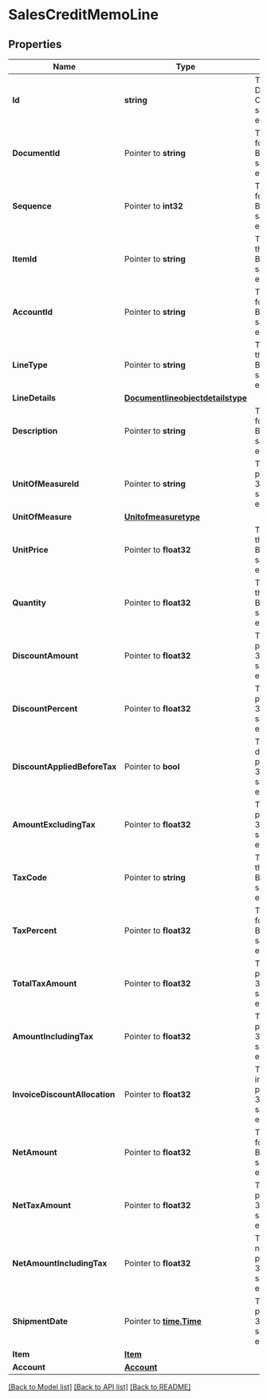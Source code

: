 # SalesCreditMemoLine

## Properties

Name | Type | Description | Notes
------------ | ------------- | ------------- | -------------
**Id** | **string** | The id property for the Dynamics 365 Business Central salesCreditMemoLine entity | [optional] 
**DocumentId** | Pointer to **string** | The documentId property for the Dynamics 365 Business Central salesCreditMemoLine entity | [optional] 
**Sequence** | Pointer to **int32** | The sequence property for the Dynamics 365 Business Central salesCreditMemoLine entity | [optional] 
**ItemId** | Pointer to **string** | The itemId property for the Dynamics 365 Business Central salesCreditMemoLine entity | [optional] 
**AccountId** | Pointer to **string** | The accountId property for the Dynamics 365 Business Central salesCreditMemoLine entity | [optional] 
**LineType** | Pointer to **string** | The lineType property for the Dynamics 365 Business Central salesCreditMemoLine entity | [optional] 
**LineDetails** | [**Documentlineobjectdetailstype**](documentlineobjectdetailstype.md) |  | [optional] 
**Description** | Pointer to **string** | The description property for the Dynamics 365 Business Central salesCreditMemoLine entity | [optional] 
**UnitOfMeasureId** | Pointer to **string** | The unitOfMeasureId property for the Dynamics 365 Business Central salesCreditMemoLine entity | [optional] 
**UnitOfMeasure** | [**Unitofmeasuretype**](unitofmeasuretype.md) |  | [optional] 
**UnitPrice** | Pointer to **float32** | The unitPrice property for the Dynamics 365 Business Central salesCreditMemoLine entity | [optional] 
**Quantity** | Pointer to **float32** | The quantity property for the Dynamics 365 Business Central salesCreditMemoLine entity | [optional] 
**DiscountAmount** | Pointer to **float32** | The discountAmount property for the Dynamics 365 Business Central salesCreditMemoLine entity | [optional] 
**DiscountPercent** | Pointer to **float32** | The discountPercent property for the Dynamics 365 Business Central salesCreditMemoLine entity | [optional] 
**DiscountAppliedBeforeTax** | Pointer to **bool** | The discountAppliedBeforeTax property for the Dynamics 365 Business Central salesCreditMemoLine entity | [optional] 
**AmountExcludingTax** | Pointer to **float32** | The amountExcludingTax property for the Dynamics 365 Business Central salesCreditMemoLine entity | [optional] 
**TaxCode** | Pointer to **string** | The taxCode property for the Dynamics 365 Business Central salesCreditMemoLine entity | [optional] 
**TaxPercent** | Pointer to **float32** | The taxPercent property for the Dynamics 365 Business Central salesCreditMemoLine entity | [optional] 
**TotalTaxAmount** | Pointer to **float32** | The totalTaxAmount property for the Dynamics 365 Business Central salesCreditMemoLine entity | [optional] 
**AmountIncludingTax** | Pointer to **float32** | The amountIncludingTax property for the Dynamics 365 Business Central salesCreditMemoLine entity | [optional] 
**InvoiceDiscountAllocation** | Pointer to **float32** | The invoiceDiscountAllocation property for the Dynamics 365 Business Central salesCreditMemoLine entity | [optional] 
**NetAmount** | Pointer to **float32** | The netAmount property for the Dynamics 365 Business Central salesCreditMemoLine entity | [optional] 
**NetTaxAmount** | Pointer to **float32** | The netTaxAmount property for the Dynamics 365 Business Central salesCreditMemoLine entity | [optional] 
**NetAmountIncludingTax** | Pointer to **float32** | The netAmountIncludingTax property for the Dynamics 365 Business Central salesCreditMemoLine entity | [optional] 
**ShipmentDate** | Pointer to [**time.Time**](time.Time.md) | The shipmentDate property for the Dynamics 365 Business Central salesCreditMemoLine entity | [optional] 
**Item** | [**Item**](item.md) |  | [optional] 
**Account** | [**Account**](account.md) |  | [optional] 

[[Back to Model list]](../README.md#documentation-for-models) [[Back to API list]](../README.md#documentation-for-api-endpoints) [[Back to README]](../README.md)



